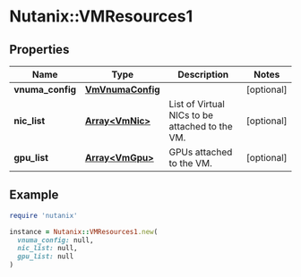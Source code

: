 # Nutanix::VMResources1

## Properties

| Name | Type | Description | Notes |
| ---- | ---- | ----------- | ----- |
| **vnuma_config** | [**VmVnumaConfig**](VmVnumaConfig.md) |  | [optional] |
| **nic_list** | [**Array&lt;VmNic&gt;**](VmNic.md) | List of Virtual NICs to be attached to the VM. | [optional] |
| **gpu_list** | [**Array&lt;VmGpu&gt;**](VmGpu.md) | GPUs attached to the VM. | [optional] |

## Example

```ruby
require 'nutanix'

instance = Nutanix::VMResources1.new(
  vnuma_config: null,
  nic_list: null,
  gpu_list: null
)
```

